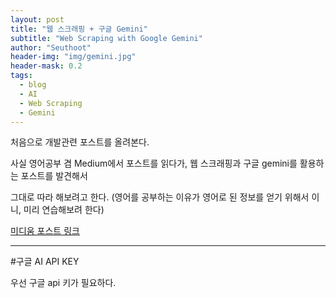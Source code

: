 ```yaml
---
layout: post
title: "웹 스크래핑 + 구글 Gemini"
subtitle: "Web Scraping with Google Gemini"
author: "Seuthoot"
header-img: "img/gemini.jpg"
header-mask: 0.2
tags:
  - blog
  - AI
  - Web Scraping
  - Gemini
---
```


처음으로 개발관련 포스트를 올려본다.

사실 영어공부 겸 Medium에서 포스트를 읽다가, 웹 스크래핑과 구글 gemini를 활용하는 포스트를 발견해서

그대로 따라 해보려고 한다. (영어를 공부하는 이유가 영어로 된 정보를 얻기 위해서 이니, 미리 연습해보려 한다)

[미디움 포스트 링크](https://medium.com/nerd-for-tech/web-scraping-with-google-gemini-0b4a45765794)

------------------------------------------------------------------------------

#구글 AI API KEY

우선 구글 api 키가 필요하다.
